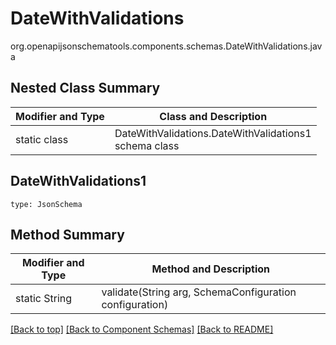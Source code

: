# DateWithValidations
org.openapijsonschematools.components.schemas.DateWithValidations.java

## Nested Class Summary
| Modifier and Type | Class and Description |
| ----------------- | ---------------------- |
| static class | DateWithValidations.DateWithValidations1<br> schema class |

## DateWithValidations1
```
type: JsonSchema
```

## Method Summary
| Modifier and Type | Method and Description |
| ----------------- | ---------------------- |
| static String | validate(String arg, SchemaConfiguration configuration) |

[[Back to top]](#top) [[Back to Component Schemas]](../../../README.md#Component-Schemas) [[Back to README]](../../../README.md)
